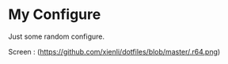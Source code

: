 My Configure 
============

Just some random configure.

Screen :
(https://github.com/xienli/dotfiles/blob/master/.r64.png)
